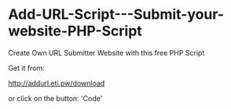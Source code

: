 # Add-URL-Script---Submit-your-website-PHP-Script

Create Own URL Submitter Website with this free PHP Script

Get it from:

http://addurl.eti.pw/download

or click on the button: 'Code'
